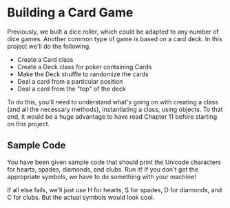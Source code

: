 # Building a Card Game

Previously, we built a dice roller, which could be adapted to any number of dice games. Another common type of game is based on a card deck. In this project we'll do the following.

- Create a Card class 
- Create a Deck class for poker containing Cards
- Make the Deck shuffle to randomize the cards
- Deal a card from a particular position
- Deal a card from the "top" of the deck

To do this, you'll need to understand what's going on with creating a class (and all the necessary methods), instantiating a class, using objects. To that end, it would be a huge advantage to have read Chapter 11 before starting on this project.

## Sample Code

You have been given sample code that should print the Unicode characters for hearts, spades, diamonds, and clubs. Run it! If you don't get the appropriate symbols, we have to do something with your machine!

If all else fails, we'll just use H for hearts, S for spades, D for diamonds, and C for clubs. But the actual symbols would look cool.

